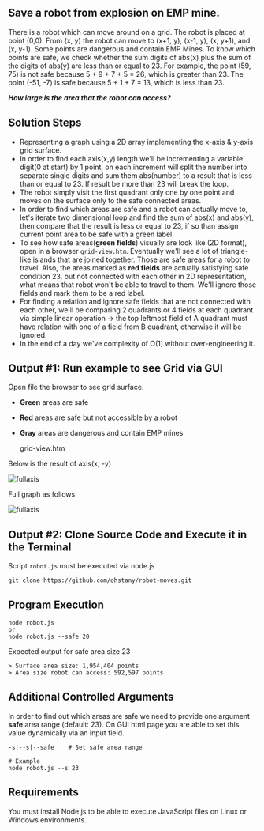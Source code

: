 ## Save a robot from explosion on EMP mine.

There is a robot which can move around on a grid. The robot is placed at point (0,0). From (x, y) the robot can move to (x+1,
y), (x-1, y), (x, y+1), and (x, y-1). Some points are dangerous and contain EMP Mines. To know which points are safe, we check
whether the sum digits of abs(x) plus the sum of the digits of abs(y) are less than or equal to 23. For example, the point (59, 75) is not safe because 5 + 9 + 7 + 5 = 26, which is greater than 23. The point (-51, -7) is safe because 5 + 1 + 7 = 13, which is
less than 23.

**_How large is the area that the robot can access?_**

## Solution Steps

- Representing a graph using a 2D array implementing the x-axis & y-axis grid surface.
- In order to find each axis(x,y) length we'll be incrementing a variable digit(0 at start) by 1 point, on each increment will split the number into separate single digits and sum them abs(number) to a result that is less than or equal to 23. If result be more than 23 will break the loop.
- The robot simply visit the first quadrant only one by one point and moves on the surface only to the safe connected areas.
- In order to find which areas are safe and a robot can actually move to, let's iterate two dimensional loop and find the sum of abs(x) and abs(y), then compare that the result is less or equal to 23, if so than assign current point area to be safe with a green label.
- To see how safe areas(**green fields**) visually are look like (2D format), open in a browser `grid-view.htm`. Eventually we'll see a lot of triangle-like islands that are joined together. Those are safe areas for a robot to travel. Also, the areas marked as **red fields** are actually satisfying safe condition 23, but not connected with each other in 2D representation, what means that robot won't be able to travel to them. We'll ignore those fields and mark them to be a red label.
- For finding a relation and ignore safe fields that are not connected with each other, we'll be comparing 2 quadrants or 4 fields at each quadrant via simple linear operation -> the top leftmost field of A quadrant must have relation with one of a field from B quadrant, otherwise it will be ignored.
- In the end of a day we've complexity of O(1) without over-engineering it.

## Output #1: Run example to see Grid via GUI

Open file the browser to see grid surface.

-   **Green** areas are safe
-   **Red** areas are safe but not accessible by a robot
-   **Gray** areas are dangerous and contain EMP mines

    grid-view.htm


Below is the result of axis(x, -y)

![fullaxis](https://user-images.githubusercontent.com/44670054/104306412-411a9c00-5511-11eb-81b8-79249205fb1a.png)


Full graph as follows

![fullaxis](https://user-images.githubusercontent.com/44670054/104920511-3b262e80-59db-11eb-9223-85ef9b684fc4.png)


## Output #2: Clone Source Code and Execute it in the Terminal

Script `robot.js` must be executed via node.js

    git clone https://github.com/ohstany/robot-moves.git

## Program Execution

    node robot.js
    or
    node robot.js --safe 20

Expected output for safe area size 23

    > Surface area size: 1,954,404 points
    > Area size robot can access: 592,597 points

## Additional Controlled Arguments

In order to find out which areas are safe we need to provide one argument **safe** area range (default: 23).
On GUI html page you are able to set this value dynamically via an input field.

    -s|--s|--safe    # Set safe area range

    # Example
    node robot.js --s 23

## Requirements

You must install Node.js to be able to execute JavaScript files on Linux or Windows environments.
